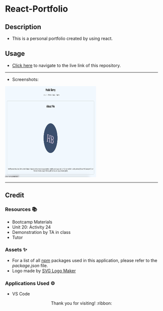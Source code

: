 # React-Portfolio

## Description

- This is a personal portfolio created by using react.

## Usage

- [Click here](*) to navigate to the live link of this repository.

---------------------------

- Screenshots:

<img src="./demo-images/demo1.png" width="300" height="300">

---------------------------

## Credit

### Resources :books:
- Bootcamp Materials
- Unit 20: Activity 24
- Demonstration by TA in class
- Tutor

### Assets :sparkles:

- For a list of all [npm](https://www.npmjs.com/) packages used in this application, please refer to the *package.json* file.
- Logo made by [SVG Logo Maker](https://github.com/hbarry89/SVG-Logo-Maker)

### Applications Used :gear:
- VS Code

<p align="center">Thank you for visiting! :ribbon:</p>
